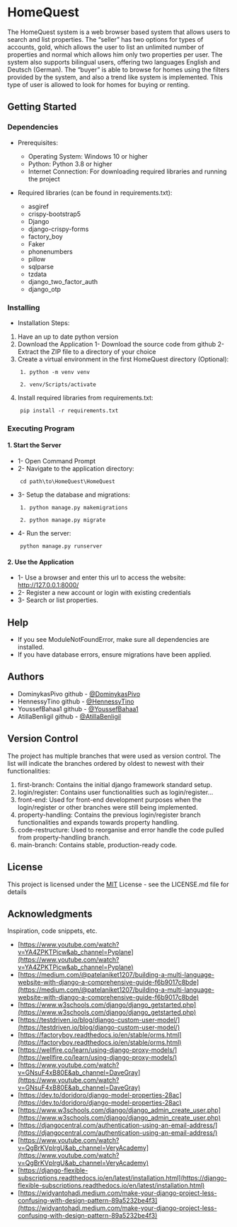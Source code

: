 # HomeQuest

The HomeQuest system is a web browser based system that allows users to search and list
properties. The “seller” has two options for types of accounts, gold, which allows the user to
list an unlimited number of properties and normal which allows him only two properties per
user. The system also supports bilingual users, offering two languages English and Deutsch
(German). The “buyer” is able to browse for homes using the filters provided by the system, and also a
trend like system is implemented. This type of user is allowed to look for homes for buying
or renting.

## Getting Started

### Dependencies

* Prerequisites:
    * Operating System: Windows 10 or higher
    * Python: Python 3.8 or higher 
    * Internet Connection: For downloading required libraries and running the project

* Required libraries (can be found in requirements.txt):
    * asgiref
    * crispy-bootstrap5
    * Django
    * django-crispy-forms
    * factory_boy
    * Faker
    * phonenumbers
    * pillow
    * sqlparse
    * tzdata
    * django_two_factor_auth
    * django_otp

### Installing
* Installation Steps:
1. Have an up to date python version
2. Download the Application 
1- Download the source code from github 
2- Extract the ZIP file to a directory of your choice
3. Create a virtual environment in the first HomeQuest directory (Optional):
```
    1. python -m venv venv
```
```
    2. venv/Scripts/activate
```
4. Install required libraries from requirements.txt:
```
    pip install -r requirements.txt 
```
### Executing Program
#### 1. Start the Server
*   1- Open Command Prompt
*   2- Navigate to the application directory:
```
    cd path\to\HomeQuest\HomeQuest
```
*   3- Setup the database and migrations:
```
    1. python manage.py makemigrations
```
```
    2. python manage.py migrate 
```
*   4- Run the server:
```
    python manage.py runserver
```
#### 2. Use the Application
*   1- Use a browser and enter this url to access the website: http://127.0.0.1:8000/
*   2- Register a new account or login with existing credentials
*   3- Search or list properties. 

## Help
*  If you see ModuleNotFoundError, make sure all dependencies are installed.
*  If you have database errors, ensure migrations have been applied.
## Authors

* DominykasPivo
github - [@DominykasPivo](https://github.com/DominykasPivo) 
* HennessyTino
github - [@HennessyTino](https://github.com/HennessyTino) 
* YoussefBahaa1 
github - [@YoussefBahaa1](https://github.com/YoussefBahaa1)
* AtillaBenligil 
github - [@AtillaBenligil](https://github.com/AtillaBenligil)

## Version Control

The project has multiple branches that were used as version control. The list will indicate the branches ordered by oldest to newest with their functionalities:

1. first-branch:
Contains the initial django framework standard setup.
2. login/register:
Contains user functionalities such as login/register...
3.  front-end:
Used for front-end development purposes when the login/register or other branches were still being implemented.
4. property-handling:
Contains the previous login/register branch functionalities and expands towards property handling.
5. code-restructure:
Used to reorganise and error handle the code pulled from property-handling branch.
6. main-branch:
Contains stable, production-ready code. 

## License
This project is licensed under the [MIT](https://choosealicense.com/licenses/mit/) License - see the LICENSE.md file for details

## Acknowledgments
Inspiration, code snippets, etc.
* [https://www.youtube.com/watch?v=YA4ZPKTPicw&ab_channel=Pyplane](https://www.youtube.com/watch?v=YA4ZPKTPicw&ab_channel=Pyplane)
* [https://medium.com/@patelaniket1207/building-a-multi-language-website-with-django-a-comprehensive-guide-f6b9017c8bde](https://medium.com/@patelaniket1207/building-a-multi-language-website-with-django-a-comprehensive-guide-f6b9017c8bde)
* [https://www.w3schools.com/django/django_getstarted.php](https://www.w3schools.com/django/django_getstarted.php)
* [https://testdriven.io/blog/django-custom-user-model/](https://testdriven.io/blog/django-custom-user-model/)
* [https://factoryboy.readthedocs.io/en/stable/orms.html](https://factoryboy.readthedocs.io/en/stable/orms.html)
* [https://wellfire.co/learn/using-django-proxy-models/](https://wellfire.co/learn/using-django-proxy-models/)
* [https://www.youtube.com/watch?v=GNsuF4xB80E&ab_channel=DaveGray](https://www.youtube.com/watch?v=GNsuF4xB80E&ab_channel=DaveGray)
* [https://dev.to/doridoro/django-model-properties-28ac](https://dev.to/doridoro/django-model-properties-28ac)
* [https://www.w3schools.com/django/django_admin_create_user.php](https://www.w3schools.com/django/django_admin_create_user.php)
* [https://djangocentral.com/authentication-using-an-email-address/](https://djangocentral.com/authentication-using-an-email-address/)
* [https://www.youtube.com/watch?v=QgBrKVpIrgU&ab_channel=VeryAcademy](https://www.youtube.com/watch?v=QgBrKVpIrgU&ab_channel=VeryAcademy)
* [https://django-flexible-subscriptions.readthedocs.io/en/latest/installation.html](https://django-flexible-subscriptions.readthedocs.io/en/latest/installation.html)
* [https://widyantohadi.medium.com/make-your-django-project-less-confusing-with-design-pattern-89a5232be4f3](https://widyantohadi.medium.com/make-your-django-project-less-confusing-with-design-pattern-89a5232be4f3)